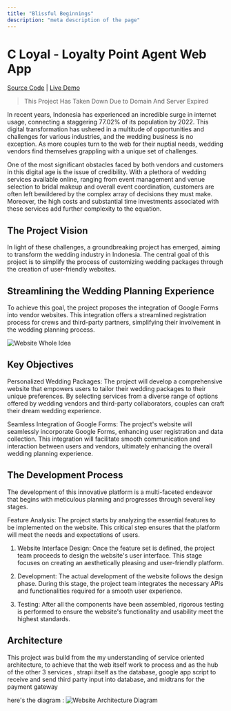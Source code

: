```yaml
---
title: "Blissful Beginnings"
description: "meta description of the page"
---
```


# C Loyal - Loyalty Point Agent Web App

[Source Code](https://github.com/drigoalexander/Drigo) | [Live Demo](https://www.nuxt-insight.vercel.app)

> This Project Has Taken Down Due to Domain And Server Expired

In recent years, Indonesia has experienced an incredible surge in internet usage, connecting a staggering 77.02% of its population by 2022. This digital transformation has ushered in a multitude of opportunities and challenges for various industries, and the wedding business is no exception. As more couples turn to the web for their nuptial needs, wedding vendors find themselves grappling with a unique set of challenges.

One of the most significant obstacles faced by both vendors and customers in this digital age is the issue of credibility. With a plethora of wedding services available online, ranging from event management and venue selection to bridal makeup and overall event coordination, customers are often left bewildered by the complex array of decisions they must make. Moreover, the high costs and substantial time investments associated with these services add further complexity to the equation.

## The Project Vision

In light of these challenges, a groundbreaking project has emerged, aiming to transform the wedding industry in Indonesia. The central goal of this project is to simplify the process of customizing wedding packages through the creation of user-friendly websites.

## Streamlining the Wedding Planning Experience

To achieve this goal, the project proposes the integration of Google Forms into vendor websites. This integration offers a streamlined registration process for crews and third-party partners, simplifying their involvement in the wedding planning process.

![Website Whole Idea](https://res.cloudinary.com/dxy6iowwg/image/upload/v1695928934/interaction_ybq7u0.png)

## Key Objectives

Personalized Wedding Packages: The project will develop a comprehensive website that empowers users to tailor their wedding packages to their unique preferences. By selecting services from a diverse range of options offered by wedding vendors and third-party collaborators, couples can craft their dream wedding experience.

Seamless Integration of Google Forms: The project's website will seamlessly incorporate Google Forms, enhancing user registration and data collection. This integration will facilitate smooth communication and interaction between users and vendors, ultimately enhancing the overall wedding planning experience.

## The Development Process

The development of this innovative platform is a multi-faceted endeavor that begins with meticulous planning and progresses through several key stages.

Feature Analysis: The project starts by analyzing the essential features to be implemented on the website. This critical step ensures that the platform will meet the needs and expectations of users.

1. Website Interface Design: Once the feature set is defined, the project team proceeds to design the website's user interface. This stage focuses on creating an aesthetically pleasing and user-friendly platform.

2. Development: The actual development of the website follows the design phase. During this stage, the project team integrates the necessary APIs and functionalities required for a smooth user experience.

3. Testing: After all the components have been assembled, rigorous testing is performed to ensure the website's functionality and usability meet the highest standards.

## Architecture

This project was build from the my understanding of service oriented architecture, to achieve that the web itself work to process and as the hub of the other 3 services , strapi itself as the database, google app script to receive and send third party input into database, and midtrans for the payment gateway

here's the diagram :
![Website Architecture Diagram](https://res.cloudinary.com/dxy6iowwg/image/upload/v1695928888/soa_gindgt.png)
